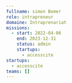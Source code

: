 ```yaml
---
fullname: simon Bemer
role: intrapreneur
domaine: Intraprenariat
missions:
  - start: 2022-04-06
    end: 2023-12-31
    status: admin
    startups:
      - accesscite
startups:
  - accesscite
teams: []
---
```

